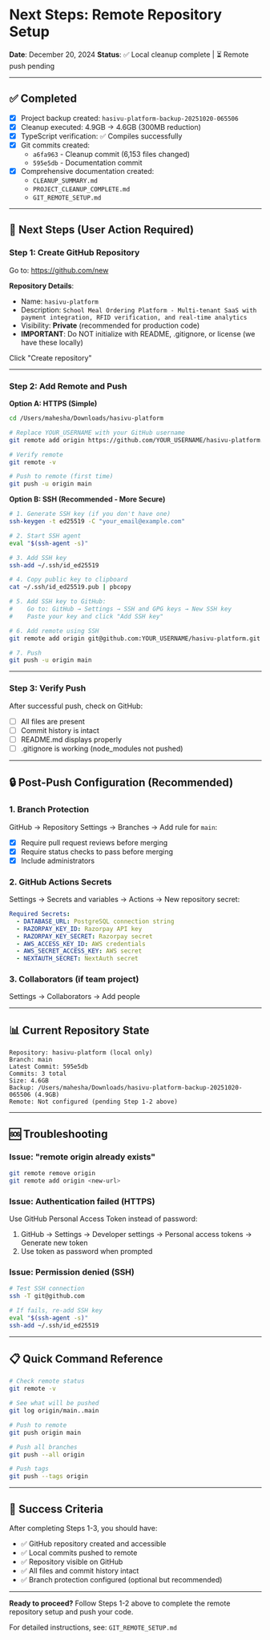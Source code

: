 # Next Steps: Remote Repository Setup

**Date**: December 20, 2024
**Status**: ✅ Local cleanup complete | ⏳ Remote push pending

---

## ✅ Completed

- [x] Project backup created: `hasivu-platform-backup-20251020-065506`
- [x] Cleanup executed: 4.9GB → 4.6GB (300MB reduction)
- [x] TypeScript verification: ✅ Compiles successfully
- [x] Git commits created:
  - `a6fa963` - Cleanup commit (6,153 files changed)
  - `595e5db` - Documentation commit
- [x] Comprehensive documentation created:
  - `CLEANUP_SUMMARY.md`
  - `PROJECT_CLEANUP_COMPLETE.md`
  - `GIT_REMOTE_SETUP.md`

---

## 🚀 Next Steps (User Action Required)

### Step 1: Create GitHub Repository

Go to: https://github.com/new

**Repository Details**:

- Name: `hasivu-platform`
- Description: `School Meal Ordering Platform - Multi-tenant SaaS with payment integration, RFID verification, and real-time analytics`
- Visibility: **Private** (recommended for production code)
- **IMPORTANT**: Do NOT initialize with README, .gitignore, or license (we have these locally)

Click "Create repository"

---

### Step 2: Add Remote and Push

**Option A: HTTPS (Simple)**

```bash
cd /Users/mahesha/Downloads/hasivu-platform

# Replace YOUR_USERNAME with your GitHub username
git remote add origin https://github.com/YOUR_USERNAME/hasivu-platform.git

# Verify remote
git remote -v

# Push to remote (first time)
git push -u origin main
```

**Option B: SSH (Recommended - More Secure)**

```bash
# 1. Generate SSH key (if you don't have one)
ssh-keygen -t ed25519 -C "your_email@example.com"

# 2. Start SSH agent
eval "$(ssh-agent -s)"

# 3. Add SSH key
ssh-add ~/.ssh/id_ed25519

# 4. Copy public key to clipboard
cat ~/.ssh/id_ed25519.pub | pbcopy

# 5. Add SSH key to GitHub:
#    Go to: GitHub → Settings → SSH and GPG keys → New SSH key
#    Paste your key and click "Add SSH key"

# 6. Add remote using SSH
git remote add origin git@github.com:YOUR_USERNAME/hasivu-platform.git

# 7. Push
git push -u origin main
```

---

### Step 3: Verify Push

After successful push, check on GitHub:

- [ ] All files are present
- [ ] Commit history is intact
- [ ] README.md displays properly
- [ ] .gitignore is working (node_modules not pushed)

---

## 🔒 Post-Push Configuration (Recommended)

### 1. Branch Protection

GitHub → Repository Settings → Branches → Add rule for `main`:

- [x] Require pull request reviews before merging
- [x] Require status checks to pass before merging
- [x] Include administrators

### 2. GitHub Actions Secrets

Settings → Secrets and variables → Actions → New repository secret:

```yaml
Required Secrets:
  - DATABASE_URL: PostgreSQL connection string
  - RAZORPAY_KEY_ID: Razorpay API key
  - RAZORPAY_KEY_SECRET: Razorpay secret
  - AWS_ACCESS_KEY_ID: AWS credentials
  - AWS_SECRET_ACCESS_KEY: AWS secret
  - NEXTAUTH_SECRET: NextAuth secret
```

### 3. Collaborators (if team project)

Settings → Collaborators → Add people

---

## 📊 Current Repository State

```
Repository: hasivu-platform (local only)
Branch: main
Latest Commit: 595e5db
Commits: 3 total
Size: 4.6GB
Backup: /Users/mahesha/Downloads/hasivu-platform-backup-20251020-065506 (4.9GB)
Remote: Not configured (pending Step 1-2 above)
```

---

## 🆘 Troubleshooting

### Issue: "remote origin already exists"

```bash
git remote remove origin
git remote add origin <new-url>
```

### Issue: Authentication failed (HTTPS)

Use GitHub Personal Access Token instead of password:

1. GitHub → Settings → Developer settings → Personal access tokens → Generate new token
2. Use token as password when prompted

### Issue: Permission denied (SSH)

```bash
# Test SSH connection
ssh -T git@github.com

# If fails, re-add SSH key
eval "$(ssh-agent -s)"
ssh-add ~/.ssh/id_ed25519
```

---

## 📋 Quick Command Reference

```bash
# Check remote status
git remote -v

# See what will be pushed
git log origin/main..main

# Push to remote
git push origin main

# Push all branches
git push --all origin

# Push tags
git push --tags origin
```

---

## 🎯 Success Criteria

After completing Steps 1-3, you should have:

- ✅ GitHub repository created and accessible
- ✅ Local commits pushed to remote
- ✅ Repository visible on GitHub
- ✅ All files and commit history intact
- ✅ Branch protection configured (optional but recommended)

---

**Ready to proceed?** Follow Steps 1-2 above to complete the remote repository setup and push your code.

For detailed instructions, see: `GIT_REMOTE_SETUP.md`
